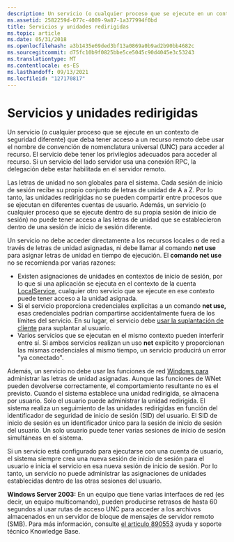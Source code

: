 ```yaml
---
description: Un servicio (o cualquier proceso que se ejecute en un contexto de seguridad diferente) que deba tener acceso a un recurso remoto debe usar el nombre de convención de nomenclatura universal (UNC) para acceder al recurso.
ms.assetid: 2582259d-077c-4089-9a87-1a377994f0bd
title: Servicios y unidades redirigidas
ms.topic: article
ms.date: 05/31/2018
ms.openlocfilehash: a3b1435e69ded3bf13a0869a0b9ad2b90bb4682c
ms.sourcegitcommit: d75fc10b9f0825bbe5ce5045c90d4045e3c53243
ms.translationtype: MT
ms.contentlocale: es-ES
ms.lasthandoff: 09/13/2021
ms.locfileid: "127170817"
---
```

# <a name="services-and-redirected-drives"></a>Servicios y unidades redirigidas

Un servicio (o cualquier proceso que se ejecute en un contexto de seguridad diferente) que deba tener acceso a un recurso remoto debe usar el nombre de convención de nomenclatura universal (UNC) para acceder al recurso. El servicio debe tener los privilegios adecuados para acceder al recurso. Si un servicio del lado servidor usa una conexión RPC, la delegación debe estar habilitada en el servidor remoto.

Las letras de unidad no son globales para el sistema. Cada sesión de inicio de sesión recibe su propio conjunto de letras de unidad de A a Z. Por lo tanto, las unidades redirigidas no se pueden compartir entre procesos que se ejecutan en diferentes cuentas de usuario. Además, un servicio (o cualquier proceso que se ejecute dentro de su propia sesión de inicio de sesión) no puede tener acceso a las letras de unidad que se establecieron dentro de una sesión de inicio de sesión diferente.

Un servicio no debe acceder directamente a los recursos locales o de red a través de letras de unidad asignadas, ni debe llamar al comando **net use** para asignar letras de unidad en tiempo de ejecución. El **comando net use** no se recomienda por varias razones:

-   Existen asignaciones de unidades en contextos de inicio de sesión, por lo que si una aplicación se ejecuta en el contexto de la cuenta [LocalService](localservice-account.md), cualquier otro servicio que se ejecute en ese contexto puede tener acceso a la unidad asignada.
-   Si el servicio proporciona credenciales explícitas a un comando **net use,** esas credenciales podrían compartirse accidentalmente fuera de los límites del servicio. En su lugar, el servicio debe [usar la suplantación de cliente](/windows/desktop/SecAuthZ/client-impersonation) para suplantar al usuario.
-   Varios servicios que se ejecutan en el mismo contexto pueden interferir entre sí. Si ambos servicios realizan un uso **net** explícito y proporcionan las mismas credenciales al mismo tiempo, un servicio producirá un error "ya conectado".

Además, un servicio no debe usar las funciones de red [Windows para](/windows/desktop/WNet/windows-networking-functions) administrar las letras de unidad asignadas. Aunque las funciones de WNet pueden devolverse correctamente, el comportamiento resultante no es el previsto. Cuando el sistema establece una unidad redirigida, se almacena por usuario. Solo el usuario puede administrar la unidad redirigida. El sistema realiza un seguimiento de las unidades redirigidas en función del identificador de seguridad de inicio de sesión (SID) del usuario. El SID de inicio de sesión es un identificador único para la sesión de inicio de sesión del usuario. Un solo usuario puede tener varias sesiones de inicio de sesión simultáneas en el sistema.

Si un servicio está configurado para ejecutarse con una cuenta de usuario, el sistema siempre crea una nueva sesión de inicio de sesión para el usuario e inicia el servicio en esa nueva sesión de inicio de sesión. Por lo tanto, un servicio no puede administrar las asignaciones de unidades establecidas dentro de las otras sesiones del usuario.

**Windows Server 2003:** En un equipo que tiene varias interfaces de red (es decir, un equipo multicomando), pueden producirse retrasos de hasta 60 segundos al usar rutas de acceso UNC para acceder a los archivos almacenados en un servidor de bloque de mensajes de servidor remoto (SMB). Para más información, consulte [el artículo 890553](https://support.microsoft.com/kb/890553) ayuda y soporte técnico Knowledge Base.

 

 
